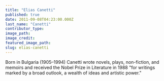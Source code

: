 ```yaml
---
title: "Elias Canetti"
published: true
date: 2011-09-08T04:23:00.000Z
last_name: "Canetti"
contributor_type:
image_path:
image_credit:
featured_image_path:
slug: elias-canetti
---
```


Born in Bulgaria (1905–1994) Canetti wrote novels, plays, non-fiction, and memoirs and received the Nobel Prize in Literature in 1988 "for writings marked by a broad outlook, a wealth of ideas and artistic power."

